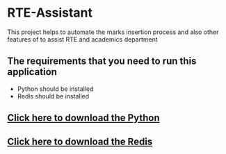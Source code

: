 # RTE-Assistant
This project helps to automate the marks insertion process and also other features of to assist RTE and academics department 
## The requirements that you need to run this application
* Python should be installed
* Redis should be installed

## [Click here to download the Python](https://www.python.org)
## [Click here to download the Redis](https://github.com/microsoftarchive/redis/releases)
